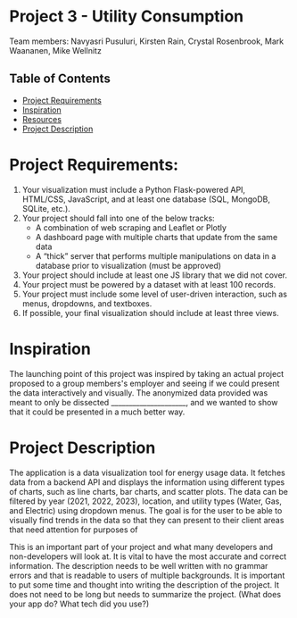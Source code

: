 # Project 3 - Utility Consumption

Team members: Navyasri Pusuluri, Kirsten Rain, Crystal Rosenbrook, Mark Waananen, Mike Wellnitz  

## Table of Contents

- [Project Requirements](#project-requirements)
- [Inspiration](#inspiration)
- [Resources](#resources)
- [Project Description](#project-description)



# Project Requirements:

1.  Your visualization must include a Python Flask-powered API, HTML/CSS, JavaScript, and at 
    least one database (SQL, MongoDB, SQLite, etc.). 
2.   Your project should fall into one of the below tracks:
      * A combination of web scraping and Leaflet or Plotly
      * A dashboard page with multiple charts that update from the same data
      * A “thick” server that performs multiple manipulations on data in a database prior to 
        visualization (must be approved) 
3.   Your project should include at least one JS library that we did not cover.
4.   Your project must be powered by a dataset with at least 100 records.
5.   Your project must include some level of user-driven interaction, such as menus, dropdowns, 
     and textboxes.
6.   If possible, your final visualization should include at least three views.

# Inspiration

The launching point of this project was inspired by taking an actual project proposed to a group members's employer and seeing if we could present the data interactively and visually. The anonymized data provided was meant to only be dissected _____________________, and we wanted to show that it could be presented in a much better way.

# Project Description

The application is a data visualization tool for energy usage data. It fetches data from a backend API and displays the information using different types of charts, such as line charts, bar charts, and scatter plots. The data can be filtered by year (2021, 2022, 2023), location, and utility types (Water, Gas, and Electric) using dropdown menus. The goal is for the user to be able to visually find trends in the data so that they can present to their client areas that need attention for purposes of 





This is an important part of your project and what many developers and non-developers will look at. It is vital to have the most accurate and correct information. The description needs to be well written with no grammar errors and that is readable to users of multiple backgrounds. It is important to put some time and thought into writing the description of the project. It does not need to be long but needs to summarize the project. (What does your app do? What tech did you use?)




